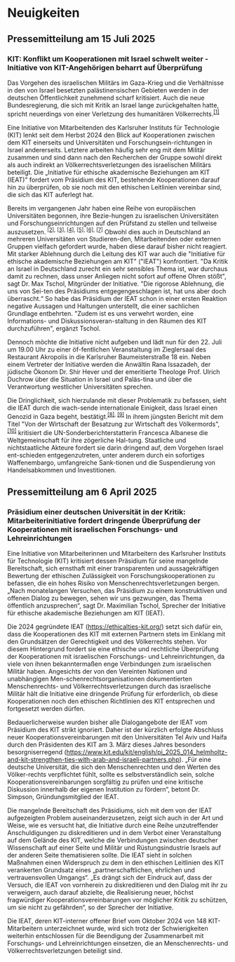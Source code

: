 # Neuigkeiten

## Pressemitteilung am 15 Juli 2025

### KIT: Konflikt um Kooperationen mit Israel schwelt weiter - Initiative von KIT-Angehörigen beharrt auf Überprüfung

Das Vorgehen des israelischen Militärs im Gaza-Krieg und die Verhältnisse in den von Israel besetzten palästinensischen Gebieten werden in der deutschen Öffentlichkeit zunehmend scharf kritisiert. Auch die neue Bundesregierung, die sich mit Kritik an Israel lange zurückgehalten hatte, spricht neuerdings von einer Verletzung des humanitären Völkerrechts.<sup><a href="https://www.tagesschau.de/inland/innenpolitik/merz-israel-kritik-100.html" target="_blank">[1]</a></sup>

Eine Initiative von Mitarbeitenden des Karlsruher Instituts für Technologie (KIT) lenkt seit dem Herbst 2024 den Blick auf Kooperationen zwischen dem KIT einerseits und Universitäten und Forschungsein-richtungen in Israel andererseits. Letztere arbeiten häufig sehr eng mit dem Militär zusammen und sind dann nach den Recherchen der Gruppe sowohl direkt als auch indirekt  an Völkerrechtsverletzungen des israelischen Militärs beteiligt. Die „Initiative für ethische akademische Beziehungen am KIT (IEAT)" fordert vom Präsidium des KIT, bestehende Kooperationen darauf hin zu überprüfen, ob sie noch mit den ethischen Leitlinien vereinbar sind, die sich das KIT auferlegt hat.

Bereits im vergangenen Jahr haben eine Reihe von europäischen Universitäten begonnen, ihre Bezie-hungen zu israelischen Universitäten und Forschungseinrichtungen auf den Prüfstand zu stellen und teilweise auszusetzen.<sup>
  <a href="https://www.vrt.be/vrtnws/de/2025/01/31/flaemische-universitaeten-werden-nicht-mehr-mit-israelischen-par/" target="_blank">[2]</a>, <a href="https://www.vrt.be/vrtnws/de/2025/05/14/vub-rektor-danckaert-die-eu-soll-ihr-kooperationsabkommen-mit-i" target="_blank">[3]</a>, <a href="https://www.vrt.be/vrtnws/de/2024/05/17/die-universitaet-gent-beendet-die-zusammenarbeit-mit-3-israelisc" target="_blank">[4]</a>, <a href="https://www.vrt.be/vrtnws/de/2024/05/10/bruesseler-vub-uni-will-aus-ki-forschungsprojekten-aussteigen-a" target="_blank">[5]</a>, <a href="https://www.juedische-allgemeine.de/politik/bruesseler-uni-setzt-zusammenarbeit-mit-israel-vollstaendig-aus/" target="_blank">[6]</a>, <a href="https://taz.de/Der-Gaza-Krieg-und-Europa/!6009583/" target="_blank">[7]</a></sup> Obwohl dies auch in Deutschland an mehreren Universitäten von Studieren-den, Mitarbeitenden oder externen Gruppen vielfach gefordert wurde, haben diese darauf bisher nicht reagiert. Mit starker Ablehnung  durch die Leitung des KIT war auch die "Initiative für ethische akademische Beziehungen am KIT" ("IEAT") konfrontiert. "Da Kritik an Israel in Deutschland zurecht ein sehr sensibles Thema ist, war durchaus damit zu rechnen, dass unser Anliegen nicht sofort auf offene Ohren stößt", sagt Dr. Max Tschol, Mitgründer der Initiative. "Die rigorose Ablehnung, die uns von Sei-ten des Präsidiums entgegengeschlagen ist, hat uns aber doch überrascht.“ So habe das Präsidium der IEAT schon in einer ersten Reaktion negative Aussagen und Haltungen unterstellt, die einer sachlichen Grundlage entbehrten. "Zudem ist es uns verwehrt worden, eine Informations- und Diskussionsveran-staltung in den Räumen des KIT durchzuführen", ergänzt Tschol. 

Dennoch möchte die Initiative nicht aufgeben und lädt nun für den 22. Juli um 19.00 Uhr zu einer öf-fentlichen Veranstaltung im Zieglersaal des Restaurant Akropolis in die Karlsruher Baumeisterstraße 18 ein. Neben einem Vertreter der Initiative werden die Anwältin Rana Issazadeh, der jüdische Ökonom Dr. Shir Hever und der emeritierte Theologe Prof. Ulrich Duchrow über die Situation in Israel und Paläs-tina und über die Verantwortung westlicher Universitäten sprechen.

Die Dringlichkeit, sich hierzulande mit dieser Problematik zu  befassen, sieht die IEAT durch die wach-sende internationale Einigkeit, dass Israel einen Genozid in Gaza begeht, bestätigt.<sup><a href="https://internationalpolicy.org/publications/growing-consensus-on-israels-atrocities-in-gaza/" target="_blank">[8]</a>, <a href="https://www.commondreams.org/news/israel-is-committing-genocide-in-gaza" target="_blank">[9]</a></sup> In ihrem jüngsten Bericht mit dem Titel "Von der Wirtschaft der Besatzung zur Wirtschaft des Völkermords",<sup><a href="https://www.ohchr.org/en/documents/country-reports/ahrc5923-economy-occupation-economy-genocide-report-special-rapporteur" target="_blank">[10]</a></sup>  kritisiert die UN-Sonderberichterstatterin Francesca Albanese die Weltgemeinschaft für ihre zögerliche Hal-tung. Staatliche und nichtstaatliche Akteure fordert sie darin dringend auf, dem Vorgehen Israel ent-schieden entgegenzutreten, unter anderem durch ein sofortiges Waffenembargo, umfangreiche Sank-tionen und die Suspendierung von Handelsabkommen und Investitionen.  



## Pressemitteilung am 6 April 2025

### Präsidium einer deutschen Universität in der Kritik: Mitarbeiterinitiative fordert dringende Überprüfung der Kooperationen mit israelischen Forschungs- und Lehreinrichtungen

Eine Initiative von Mitarbeiterinnen und Mitarbeitern des Karlsruher Instituts für Technologie (KIT) kritisiert dessen Präsidium für seine mangelnde Bereitschaft, sich ernsthaft mit einer transparenten und aussagekräftigen Bewertung der ethischen Zulässigkeit von Forschungskooperationen zu befassen, die ein hohes Risiko von Menschenrechtsverletzungen bergen. „Nach monatelangen Versuchen, das Präsidium zu einem konstruktiven und offenen Dialog zu bewegen, sehen wir uns gezwungen, das Thema öffentlich anzusprechen“, sagt Dr. Maximilian Tschol, Sprecher der Initiative für ethische akademische Beziehungen am KIT (IEAT).

Die 2024 gegründete IEAT (https://ethicalties-kit.org/) setzt sich dafür ein, dass die Kooperationen des KIT mit externen Partnern stets im Einklang mit den Grundsätzen der Gerechtigkeit und des Völkerrechts stehen. Vor diesem Hintergrund fordert sie eine ethische und rechtliche Überprüfung der Kooperationen mit israelischen Forschungs- und Lehreinrichtungen, da viele von ihnen bekanntermaßen enge Verbindungen zum israelischen Militär haben. Angesichts der von den Vereinten Nationen und unabhängigen Men-schenrechtsorganisationen dokumentierten Menschenrechts- und Völkerrechtsverletzungen durch das israelische Militär hält die Initiative eine dringende Prüfung für erforderlich, ob diese Kooperationen noch den ethischen Richtlinien des KIT entsprechen und fortgesetzt werden dürfen.

Bedauerlicherweise wurden bisher alle Dialogangebote der IEAT vom Präsidium des KIT strikt ignoriert. Daher ist der kürzlich erfolgte Abschluss neuer Kooperationsvereinbarungen mit den Universitäten Tel Aviv und Haifa durch den Präsidenten des KIT am 3. März dieses Jahres besonders besorgniserregend (https://www.kit.edu/kit/english/pi_2025_014_helmholtz-and-kit-strengthen-ties-with-arab-and-israeli-partners.php). „Für eine deutsche Universität, die sich den Menschenrechten und den Werten des Völker-rechts verpflichtet fühlt, sollte es selbstverständlich sein, solche Kooperationsvereinbarungen sorgfältig zu prüfen und eine kritische Diskussion innerhalb der eigenen Institution zu fördern“, betont Dr. Simpson, Gründungsmitglied der IEAT.

Die mangelnde Bereitschaft des Präsidiums, sich mit dem von der IEAT aufgezeigten Problem auseinanderzusetzen, zeigt sich auch in der Art und Weise, wie es versucht hat, die Initiative durch eine Reihe unzutreffender Anschuldigungen zu diskreditieren und in dem Verbot einer Veranstaltung auf dem Gelände des KIT, welche die Verbindungen zwischen deutscher Wissenschaft auf einer Seite und Militär und Rüstungsindustrie Israels auf der anderen Seite thematisieren sollte. Die IEAT sieht in solchen Maßnahmen einen Widerspruch zu dem in den ethischen Leitlinien des KIT verankerten Grundsatz eines „partnerschaftlichen, ehrlichen und vertrauensvollen Umgangs“. „Es drängt sich der Eindruck auf, dass der Versuch, die IEAT von vornherein zu diskreditieren und den Dialog mit ihr zu verweigern, auch darauf abzielte, die Realisierung neuer, höchst fragwürdiger Kooperationsvereinbarungen vor möglicher Kritik zu schützen, um sie nicht zu gefährden“, so der Sprecher der Initiative.

Die IEAT, deren KIT-interner offener Brief vom Oktober 2024 von 148 KIT-Mitarbeitern unterzeichnet wurde, wird sich trotz der Schwierigkeiten weiterhin entschlossen für die Beendigung der Zusammenarbeit mit Forschungs- und Lehreinrichtungen einsetzen, die an Menschenrechts- und Völkerrechtsverletzungen beteiligt sind.